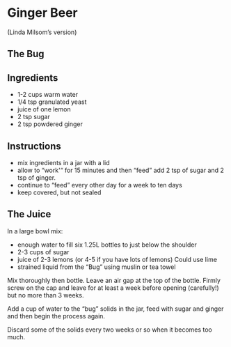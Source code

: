 # Ginger Beer

(Linda Milsom’s version)

## The Bug

## Ingredients

* 1-2 cups warm water
* 1/4 tsp granulated yeast
* juice of one lemon
* 2 tsp sugar
* 2 tsp powdered ginger

## Instructions

* mix ingredients in a jar with a lid
* allow to “work'“ for 15 minutes and then “feed” add 2 tsp of sugar and 2 tsp of ginger.
* continue to “feed” every other day for a week to ten days
* keep covered, but not sealed

## The Juice

In a large bowl mix:

* enough water to fill six 1.25L bottles to just below the shoulder
* 2-3 cups of sugar
* juice of 2-3 lemons (or 4-5 if you have lots of lemons) Could use lime
* strained liquid from the “Bug” using muslin or tea towel

Mix thoroughly then bottle. Leave an air gap at the top of the bottle. Firmly screw on the cap and leave for at least a week before opening (carefully!) but no more than 3 weeks.

Add a cup of water to the “bug” solids in the jar, feed with sugar and ginger and then begin the process again.

Discard some of the solids every two weeks or so when it becomes too much.
